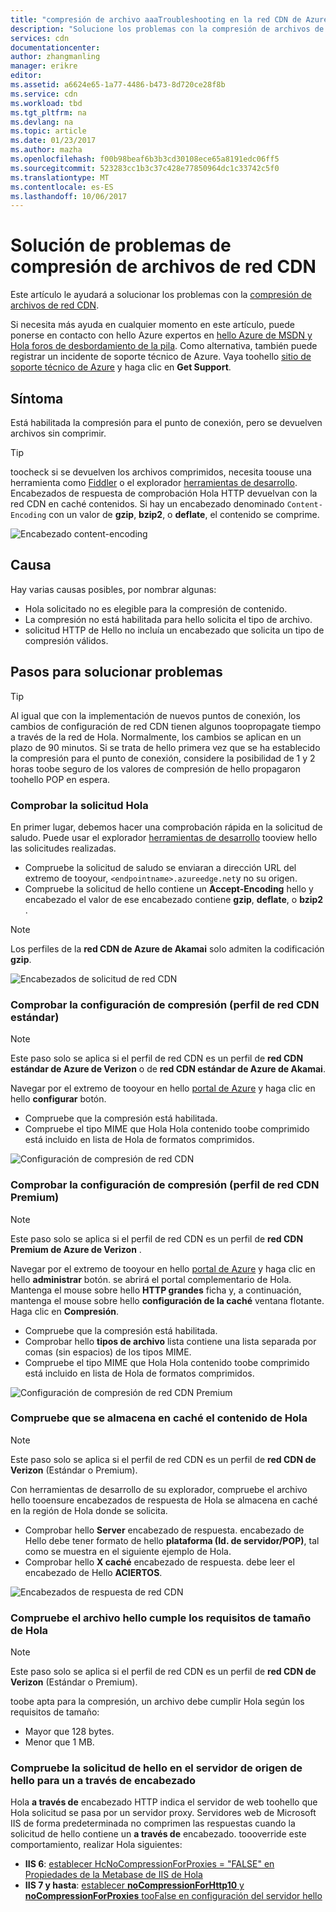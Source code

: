 ```yaml
---
title: "compresión de archivo aaaTroubleshooting en la red CDN de Azure | Documentos de Microsoft"
description: "Solucione los problemas con la compresión de archivos de la red CDN de Azure."
services: cdn
documentationcenter: 
author: zhangmanling
manager: erikre
editor: 
ms.assetid: a6624e65-1a77-4486-b473-8d720ce28f8b
ms.service: cdn
ms.workload: tbd
ms.tgt_pltfrm: na
ms.devlang: na
ms.topic: article
ms.date: 01/23/2017
ms.author: mazha
ms.openlocfilehash: f00b98beaf6b3b3cd30108ece65a8191edc06ff5
ms.sourcegitcommit: 523283cc1b3c37c428e77850964dc1c33742c5f0
ms.translationtype: MT
ms.contentlocale: es-ES
ms.lasthandoff: 10/06/2017
---
```

# <a name="troubleshooting-cdn-file-compression"></a>Solución de problemas de compresión de archivos de red CDN
Este artículo le ayudará a solucionar los problemas con la [compresión de archivos de red CDN](cdn-improve-performance.md).

Si necesita más ayuda en cualquier momento en este artículo, puede ponerse en contacto con hello Azure expertos en [hello Azure de MSDN y Hola foros de desbordamiento de la pila](https://azure.microsoft.com/support/forums/). Como alternativa, también puede registrar un incidente de soporte técnico de Azure. Vaya toohello [sitio de soporte técnico de Azure](https://azure.microsoft.com/support/options/) y haga clic en **Get Support**.

## <a name="symptom"></a>Síntoma
Está habilitada la compresión para el punto de conexión, pero se devuelven archivos sin comprimir.

> [!TIP]
> toocheck si se devuelven los archivos comprimidos, necesita toouse una herramienta como [Fiddler](http://www.telerik.com/fiddler) o el explorador [herramientas de desarrollo](https://developer.microsoft.com/microsoft-edge/platform/documentation/f12-devtools-guide/).  Encabezados de respuesta de comprobación Hola HTTP devuelvan con la red CDN en caché contenidos.  Si hay un encabezado denominado `Content-Encoding` con un valor de **gzip**, **bzip2**, o **deflate**, el contenido se comprime.
> 
> ![Encabezado content-encoding](./media/cdn-troubleshoot-compression/cdn-content-header.png)
> 
> 

## <a name="cause"></a>Causa
Hay varias causas posibles, por nombrar algunas:

* Hola solicitado no es elegible para la compresión de contenido.
* La compresión no está habilitada para hello solicita el tipo de archivo.
* solicitud HTTP de Hello no incluía un encabezado que solicita un tipo de compresión válidos.

## <a name="troubleshooting-steps"></a>Pasos para solucionar problemas
> [!TIP]
> Al igual que con la implementación de nuevos puntos de conexión, los cambios de configuración de red CDN tienen algunos toopropagate tiempo a través de la red de Hola.  Normalmente, los cambios se aplican en un plazo de 90 minutos.  Si se trata de hello primera vez que se ha establecido la compresión para el punto de conexión, considere la posibilidad de 1 y 2 horas toobe seguro de los valores de compresión de hello propagaron toohello POP en espera. 
> 
> 

### <a name="verify-hello-request"></a>Comprobar la solicitud Hola
En primer lugar, debemos hacer una comprobación rápida en la solicitud de saludo.  Puede usar el explorador [herramientas de desarrollo](https://developer.microsoft.com/microsoft-edge/platform/documentation/f12-devtools-guide/) tooview hello las solicitudes realizadas.

* Compruebe la solicitud de saludo se enviaran a dirección URL del extremo de tooyour, `<endpointname>.azureedge.net`y no su origen.
* Compruebe la solicitud de hello contiene un **Accept-Encoding** hello y encabezado el valor de ese encabezado contiene **gzip**, **deflate**, o **bzip2** .

> [!NOTE]
> Los perfiles de la **red CDN de Azure de Akamai** solo admiten la codificación **gzip**.
> 
> 

![Encabezados de solicitud de red CDN](./media/cdn-troubleshoot-compression/cdn-request-headers.png)

### <a name="verify-compression-settings-standard-cdn-profile"></a>Comprobar la configuración de compresión (perfil de red CDN estándar)
> [!NOTE]
> Este paso solo se aplica si el perfil de red CDN es un perfil de **red CDN estándar de Azure de Verizon** o de **red CDN estándar de Azure de Akamai**. 
> 
> 

Navegar por el extremo de tooyour en hello [portal de Azure](https://portal.azure.com) y haga clic en hello **configurar** botón.

* Compruebe que la compresión está habilitada.
* Compruebe el tipo MIME que Hola Hola contenido toobe comprimido está incluido en lista de Hola de formatos comprimidos.

![Configuración de compresión de red CDN](./media/cdn-troubleshoot-compression/cdn-compression-settings.png)

### <a name="verify-compression-settings-premium-cdn-profile"></a>Comprobar la configuración de compresión (perfil de red CDN Premium)
> [!NOTE]
> Este paso solo se aplica si el perfil de red CDN es un perfil de **red CDN Premium de Azure de Verizon** .
> 
> 

Navegar por el extremo de tooyour en hello [portal de Azure](https://portal.azure.com) y haga clic en hello **administrar** botón.  se abrirá el portal complementario de Hola.  Mantenga el mouse sobre hello **HTTP grandes** ficha y, a continuación, mantenga el mouse sobre hello **configuración de la caché** ventana flotante.  Haga clic en **Compresión**. 

* Compruebe que la compresión está habilitada.
* Comprobar hello **tipos de archivo** lista contiene una lista separada por comas (sin espacios) de los tipos MIME.
* Compruebe el tipo MIME que Hola Hola contenido toobe comprimido está incluido en lista de Hola de formatos comprimidos.

![Configuración de compresión de red CDN Premium](./media/cdn-troubleshoot-compression/cdn-compression-settings-premium.png)

### <a name="verify-hello-content-is-cached"></a>Compruebe que se almacena en caché el contenido de Hola
> [!NOTE]
> Este paso solo se aplica si el perfil de red CDN es un perfil de **red CDN de Verizon** (Estándar o Premium).
> 
> 

Con herramientas de desarrollo de su explorador, compruebe el archivo hello tooensure encabezados de respuesta de Hola se almacena en caché en la región de Hola donde se solicita.

* Comprobar hello **Server** encabezado de respuesta.  encabezado de Hello debe tener formato de hello **plataforma (Id. de servidor/POP)**, tal como se muestra en el siguiente ejemplo de Hola.
* Comprobar hello **X caché** encabezado de respuesta.  debe leer el encabezado de Hello **ACIERTOS**.  

![Encabezados de respuesta de red CDN](./media/cdn-troubleshoot-compression/cdn-response-headers.png)

### <a name="verify-hello-file-meets-hello-size-requirements"></a>Compruebe el archivo hello cumple los requisitos de tamaño de Hola
> [!NOTE]
> Este paso solo se aplica si el perfil de red CDN es un perfil de **red CDN de Verizon** (Estándar o Premium).
> 
> 

toobe apta para la compresión, un archivo debe cumplir Hola según los requisitos de tamaño:

* Mayor que 128 bytes.
* Menor que 1 MB.

### <a name="check-hello-request-at-hello-origin-server-for-a-via-header"></a>Compruebe la solicitud de hello en el servidor de origen de hello para un **a través de** encabezado
Hola **a través de** encabezado HTTP indica el servidor de web toohello que Hola solicitud se pasa por un servidor proxy.  Servidores web de Microsoft IIS de forma predeterminada no comprimen las respuestas cuando la solicitud de hello contiene un **a través de** encabezado.  toooverride este comportamiento, realizar Hola siguientes:

* **IIS 6**: [establecer HcNoCompressionForProxies = "FALSE" en Propiedades de la Metabase de IIS de Hola](https://msdn.microsoft.com/library/ms525390.aspx)
* **IIS 7 y hasta**: [establecer **noCompressionForHttp10** y **noCompressionForProxies** tooFalse en configuración del servidor hello](http://www.iis.net/configreference/system.webserver/httpcompression)

